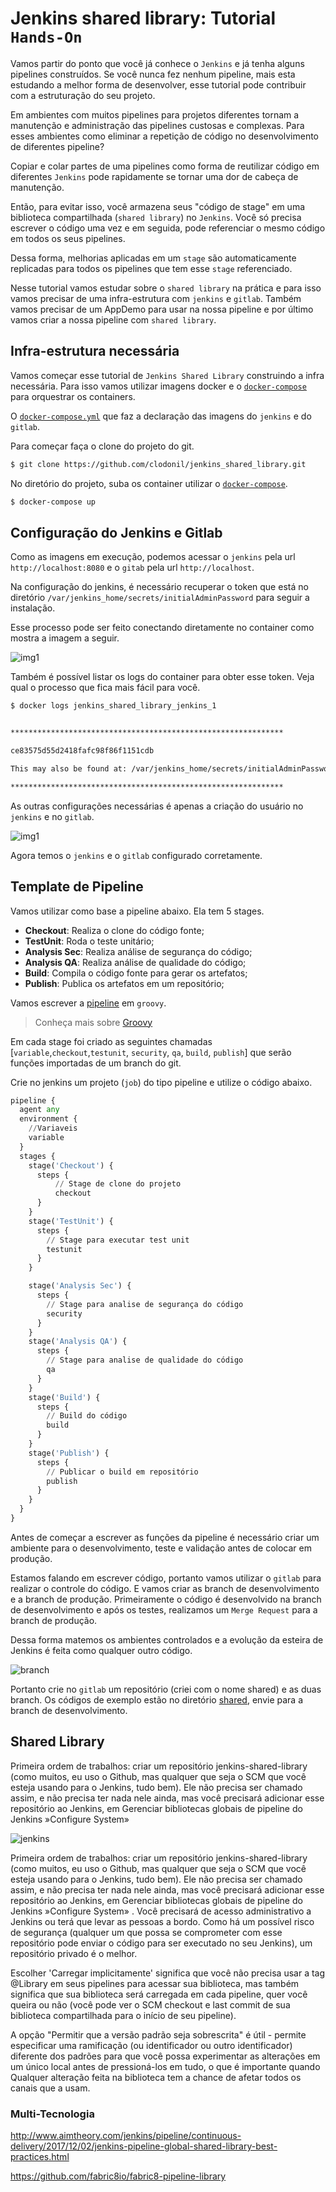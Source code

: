 # Jenkins shared library: Tutorial `Hands-On`

Vamos partir do ponto que você já conhece o `Jenkins` e já tenha alguns pipelines construídos. Se você nunca fez nenhum pipeline, mais esta estudando a melhor forma de desenvolver, esse tutorial pode contribuir com a estruturação do seu projeto.

Em ambientes com muitos pipelines para projetos diferentes tornam a manutenção e administração das pipelines custosas e complexas. Para esses ambientes como eliminar a repetição de código no desenvolvimento de diferentes pipeline?

Copiar e colar partes de uma pipelines como forma de reutilizar código em diferentes `Jenkins` pode rapidamente se tornar uma dor de cabeça de manutenção.

Então, para evitar isso, você armazena seus "código de stage" em uma biblioteca compartilhada (`shared library`) no `Jenkins`. Você só precisa escrever o código uma vez e em seguida, pode referenciar o mesmo código em todos os seus pipelines.

Dessa forma, melhorias aplicadas em um `stage` são automaticamente replicadas para todos os pipelines que tem esse `stage` referenciado.

Nesse tutorial vamos estudar sobre o `shared library` na prática e para isso vamos precisar de uma infra-estrutura com `jenkins` e `gitlab`. Também vamos precisar de um AppDemo para usar na nossa pipeline e por último vamos criar a nossa pipeline com `shared library`.

## Infra-estrutura necessária

Vamos começar esse tutorial de `Jenkins Shared Library` construindo a infra necessária. Para isso vamos utilizar imagens docker e o [`docker-compose`](https://docs.docker.com/compose/install/) para orquestrar os containers.

O [`docker-compose.yml`](https://github.com/clodonil/jenkins_shared_library/blob/master/docker-compose.yml) que faz a declaração das imagens do `jenkins` e do `gitlab`.

Para começar faça o clone do projeto do git.
```bash
$ git clone https://github.com/clodonil/jenkins_shared_library.git
```
No diretório do projeto, suba os container utilizar o [`docker-compose`](https://docs.docker.com/compose/install/).

```bash
$ docker-compose up
```

## Configuração do Jenkins e Gitlab

Como as imagens em execução, podemos acessar o `jenkins` pela url `http://localhost:8080` e o `gitab` pela url `http://localhost`.

Na configuração do jenkins, é necessário recuperar o token que está no diretório `/var/jenkins_home/secrets/initialAdminPassword` para seguir a instalação.

Esse processo pode ser feito conectando diretamente no container como mostra a imagem a seguir.

![img1](https://github.com/clodonil/jenkins_shared_library/blob/master/imgs/img1.png)

Também é possível listar os logs do container para obter esse token. Veja qual o processo que fica mais fácil para você.

```bash 
$ docker logs jenkins_shared_library_jenkins_1


*************************************************************

ce83575d55d2418fafc98f86f1151cdb

This may also be found at: /var/jenkins_home/secrets/initialAdminPassword

*************************************************************
```

As outras configurações necessárias é apenas a criação do usuário no `jenkins` e no `gitlab`.

![img1](https://github.com/clodonil/jenkins_shared_library/blob/master/imgs/img2.png)

Agora temos o `jenkins` e o `gitlab` configurado corretamente.

## Template de Pipeline 

Vamos utilizar como base a pipeline abaixo. Ela tem 5 stages.

- **Checkout**: Realiza o clone do código fonte;
- **TestUnit**: Roda o teste unitário;
- **Analysis Sec**: Realiza análise de segurança do código;  
- **Analysis QA**: Realiza análise de qualidade do código;
- **Build**: Compila o código fonte para gerar os artefatos; 
- **Publish**: Publica os artefatos em um repositório;

Vamos escrever a [pipeline](https://github.com/clodonil/jenkins_shared_library/blob/master/pipeline/jenkinsfile.groovy) em `groovy`. 

> Conheça mais sobre [Groovy](http://groovy-lang.org/learn.html)

Em cada stage foi criado as seguintes chamadas [`variable`,`checkout`,`testunit`, `security`, `qa`,  `build`, `publish`] que serão funções importadas de um branch do git.

Crie no jenkins um projeto (`job`) do tipo pipeline e utilize o código abaixo.

```python
pipeline {
  agent any
  environment {
    //Variaveis
    variable
  }
  stages {
    stage('Checkout') { 
      steps {
          // Stage de clone do projeto
          checkout
      }
    }  
    stage('TestUnit') { 
      steps {
        // Stage para executar test unit 
        testunit
      }
    }

    stage('Analysis Sec') { 
      steps {
        // Stage para analise de segurança do código 
        security
      }
    }
    stage('Analysis QA') { 
      steps {
        // Stage para analise de qualidade do código
        qa
      }
    }
    stage('Build') { 
      steps {
        // Build do código
        build
      }
    }
    stage('Publish') { 
      steps {
        // Publicar o build em repositório 
        publish
      }
    }
  }
}

```

Antes de começar a escrever as funções da pipeline é necessário criar um ambiente para o desenvolvimento, teste e validação antes de colocar em produção.

Estamos falando em escrever código, portanto vamos utilizar o `gitlab` para realizar o controle do código. E vamos criar as branch de desenvolvimento e a branch de produção. Primeiramente o código é desenvolvido na branch de desenvolvimento e após os testes, realizamos um `Merge Request` para a branch de produção.

Dessa forma matemos os ambientes controlados e a evolução da esteira de Jenkins é feita como qualquer outro código.

![branch](https://github.com/clodonil/jenkins_shared_library/blob/master/imgs/branch.png)

Portanto crie no `gitlab` um repositório (criei com o nome shared) e as duas branch. Os códigos de exemplo estão no diretório [shared](https://github.com/clodonil/jenkins_shared_library/tree/master/shared/), envie para a branch de desenvolvimento.


## Shared Library

Primeira ordem de trabalhos: criar um repositório jenkins-shared-library (como muitos, eu uso o Github, mas qualquer que seja o SCM que você esteja usando para o Jenkins, tudo bem). Ele não precisa ser chamado assim, e não precisa ter nada nele ainda, mas você precisará adicionar esse repositório ao Jenkins, em Gerenciar bibliotecas globais de pipeline do Jenkins »Configure System» 

![jenkins](https://github.com/clodonil/jenkins_shared_library/blob/master/imgs/jenkins-shared.png)


Primeira ordem de trabalhos: criar um repositório jenkins-shared-library (como muitos, eu uso o Github, mas qualquer que seja o SCM que você esteja usando para o Jenkins, tudo bem). Ele não precisa ser chamado assim, e não precisa ter nada nele ainda, mas você precisará adicionar esse repositório ao Jenkins, em Gerenciar bibliotecas globais de pipeline do Jenkins »Configure System» . Você precisará de acesso administrativo a Jenkins ou terá que levar as pessoas a bordo. Como há um possível risco de segurança (qualquer um que possa se comprometer com esse repositório pode enviar o código para ser executado no seu Jenkins), um repositório privado é o melhor.

Escolher 'Carregar implicitamente' significa que você não precisa usar a tag @Library em seus pipelines para acessar sua biblioteca, mas também significa que sua biblioteca será carregada em cada pipeline, quer você queira ou não (você pode ver o SCM checkout e last commit de sua biblioteca compartilhada para o início de seu pipeline).

A opção "Permitir que a versão padrão seja sobrescrita" é útil - permite especificar uma ramificação (ou identificador ou outro identificador) diferente dos padrões para que você possa experimentar as alterações em um único local antes de pressioná-los em tudo, o que é importante quando Qualquer alteração feita na biblioteca tem a chance de afetar todos os canais que a usam.

### Multi-Tecnologia




http://www.aimtheory.com/jenkins/pipeline/continuous-delivery/2017/12/02/jenkins-pipeline-global-shared-library-best-practices.html

https://github.com/fabric8io/fabric8-pipeline-library